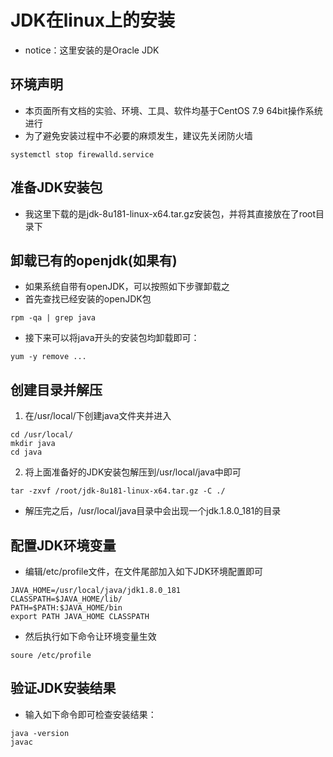 # JDK在linux上的安装

- notice：这里安装的是Oracle JDK

## 环境声明

- 本页面所有文档的实验、环境、工具、软件均基于CentOS 7.9 64bit操作系统进行
- 为了避免安装过程中不必要的麻烦发生，建议先关闭防火墙

```
systemctl stop firewalld.service
```

## 准备JDK安装包

- 我这里下载的是jdk-8u181-linux-x64.tar.gz安装包，并将其直接放在了root目录下

## 卸载已有的openjdk(如果有)

- 如果系统自带有openJDK，可以按照如下步骤卸载之
- 首先查找已经安装的openJDK包

```
rpm -qa | grep java
```

- 接下来可以将java开头的安装包均卸载即可：

```
yum -y remove ...
```

## 创建目录并解压

1. 在/usr/local/下创建java文件夹并进入

```
cd /usr/local/
mkdir java
cd java
```

2. 将上面准备好的JDK安装包解压到/usr/local/java中即可

```
tar -zxvf /root/jdk-8u181-linux-x64.tar.gz -C ./
```

- 解压完之后，/usr/local/java目录中会出现一个jdk.1.8.0_181的目录

## 配置JDK环境变量

- 编辑/etc/profile文件，在文件尾部加入如下JDK环境配置即可

```
JAVA_HOME=/usr/local/java/jdk1.8.0_181
CLASSPATH=$JAVA_HOME/lib/
PATH=$PATH:$JAVA_HOME/bin
export PATH JAVA_HOME CLASSPATH
```

- 然后执行如下命令让环境变量生效

```
soure /etc/profile
```

## 验证JDK安装结果

- 输入如下命令即可检查安装结果：

```
java -version
javac
```
